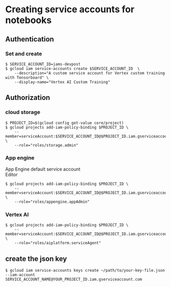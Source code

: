 # Creating service accounts for notebooks


## Authentication

### Set and create
```
$ SERVICE_ACCOUNT_ID=jams-devpost
$ gcloud iam service-accounts create $SERVICE_ACCOUNT_ID  \
    --description="A custom service account for Vertex custom training with Tensorboard" \
    --display-name="Vertex AI Custom Training"
```
## Authorization

### cloud storage

```
$ PROJECT_ID=$(gcloud config get-value core/project)
$ gcloud projects add-iam-policy-binding $PROJECT_ID \
    --member=serviceAccount:$SERVICE_ACCOUNT_ID@$PROJECT_ID.iam.gserviceaccount.com \
    --role="roles/storage.admin"
```

### App engine

App Engine default service account	
Editor

```
$ gcloud projects add-iam-policy-binding $PROJECT_ID \
    --member=serviceAccount:$SERVICE_ACCOUNT_ID@$PROJECT_ID.iam.gserviceaccount.com \
    --role="roles/appengine.appAdmin"
```


### Vertex AI

```
$ gcloud projects add-iam-policy-binding $PROJECT_ID \
    --member=serviceAccount:$SERVICE_ACCOUNT_ID@$PROJECT_ID.iam.gserviceaccount.com \
    --role="roles/aiplatform.serviceAgent"
 ```
    

## create the json key

```
$ gcloud iam service-accounts keys create ~/path/to/your-key-file.json --iam-account SERVICE_ACCOUNT_NAME@YOUR_PROJECT_ID.iam.gserviceaccount.com
```

